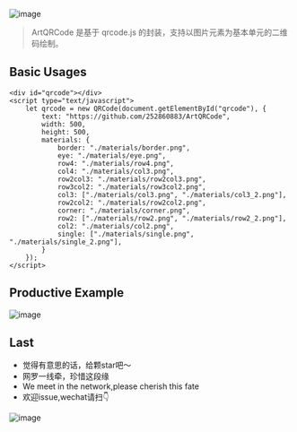 ![image](http://wx1.sinaimg.cn/large/a73bc6a1ly1fz9rutoazqj21kw0lon0r.jpg)  

>ArtQRCode 是基于 qrcode.js 的封装，支持以图片元素为基本单元的二维码绘制。

## Basic Usages
```
<div id="qrcode"></div>
<script type="text/javascript">
    let qrcode = new QRCode(document.getElementById("qrcode"), {
        text: "https://github.com/252860883/ArtQRCode",
        width: 500,
        height: 500,
        materials: {
            border: "./materials/border.png",
            eye: "./materials/eye.png",
            row4: "./materials/row4.png",
            col4: "./materials/col3.png",
            row2col3: "./materials/row2col3.png",
            row3col2: "./materials/row3col2.png",
            col3: ["./materials/col3.png", "./materials/col3_2.png"],
            row2col2: "./materials/row2col2.png",
            corner: "./materials/corner.png",
            row2: ["./materials/row2.png", "./materials/row2_2.png"],
            col2: "./materials/col2.png",
            single: ["./materials/single.png", "./materials/single_2.png"],
        }
    });
</script>
```


## Productive Example
![image](http://wx2.sinaimg.cn/large/a73bc6a1ly1fmeydtz4jej21kw0qzgz6.jpg)


## Last
- 觉得有意思的话，给颗star吧～
- 网罗一线牵，珍惜这段缘
- We meet in the network,please cherish this fate
- 欢迎issue,wechat请扫👇

 ![image](http://wx4.sinaimg.cn/large/a73bc6a1ly1fro1yi2i4lj21kw0xhn2i.jpg)
